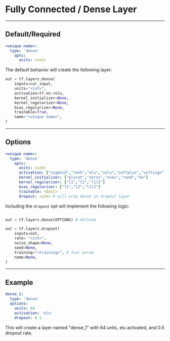 # Fully Connected / Dense Layer

---

## Default/Required

```yaml
<unique name>:
  type: 'dense'
    opts:
      units: <int>
```

The default behavior will create the following layer:

```python
out = tf.layers.dense(
    inputs=cur_input,
    units="<int>",
    activation=tf.nn.relu,
    kernel_initializer=None,
    kernel_regularizer=None,
    bias_regularizer=None,
    trainable=True,
    name="<unique name>",
)

```

---

## Options

```yaml
<unique name>:
  type: 'dense'
    opts:
      units: <int>
      activation: ["sigmoid","tanh","elu","selu","softplus","softsign","relu","relu6"]
      kernel_initializer: ["glorot","zeros","ones","rand","he"]
      kernel_regularizer: ["l1","l2","l1l2"]
      bias_regularizer: ["l1","l2","l1l2"]
      trainable: <bool>
      dropout: <int> # will wrap dense in dropout layer
```

Including the `dropout` opt will implement the following logic:

```python

out = tf.layers.dense(OPTIONS) # defined

out = tf.layers.dropout(
    inputs=out,
    rate= "<int>",
    noise_shape=None,
    seed=None,
    training="<training>", # func param
    name=None,
)

```

---

## Example

```yaml
dense_1:
  type: 'dense'
  options:
    units: 64
    activation: 'elu'
    dropout: 0.5
```

This will create a layer named "dense_1" with 64 units, elu activated, and 0.5 dropout rate.